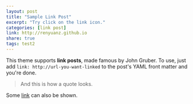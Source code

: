 ```yaml
---
layout: post
title: "Sample Link Post"
excerpt: "Try click on the link icon."
categories: [link post]
link: http://renyuanz.github.io
share: true
tags: test2
---
```


This theme supports **link posts**, made famous by John Gruber. To use, just add `link: http://url-you-want-linked` to the post's YAML front matter and you're done.

> And this is how a quote looks.

Some [link](http://renyuanz.github.io) can also be shown.
